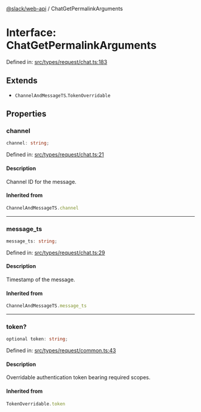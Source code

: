 [@slack/web-api](../index.md) / ChatGetPermalinkArguments

# Interface: ChatGetPermalinkArguments

Defined in: [src/types/request/chat.ts:183](https://github.com/slackapi/node-slack-sdk/blob/main/packages/web-api/src/types/request/chat.ts#L183)

## Extends

- `ChannelAndMessageTS`.`TokenOverridable`

## Properties

### channel

```ts
channel: string;
```

Defined in: [src/types/request/chat.ts:21](https://github.com/slackapi/node-slack-sdk/blob/main/packages/web-api/src/types/request/chat.ts#L21)

#### Description

Channel ID for the message.

#### Inherited from

```ts
ChannelAndMessageTS.channel
```

***

### message\_ts

```ts
message_ts: string;
```

Defined in: [src/types/request/chat.ts:29](https://github.com/slackapi/node-slack-sdk/blob/main/packages/web-api/src/types/request/chat.ts#L29)

#### Description

Timestamp of the message.

#### Inherited from

```ts
ChannelAndMessageTS.message_ts
```

***

### token?

```ts
optional token: string;
```

Defined in: [src/types/request/common.ts:43](https://github.com/slackapi/node-slack-sdk/blob/main/packages/web-api/src/types/request/common.ts#L43)

#### Description

Overridable authentication token bearing required scopes.

#### Inherited from

```ts
TokenOverridable.token
```
